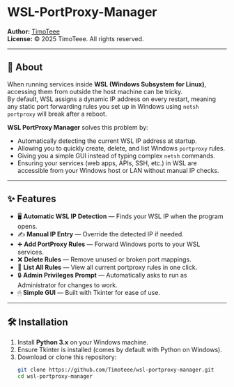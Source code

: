 # WSL-PortProxy-Manager

**Author:** [TimoTeee](https://github.com/Timoteee)  
**License:** © 2025 TimoTeee. All rights reserved.

---

## 📌 About

When running services inside **WSL (Windows Subsystem for Linux)**, accessing them from outside the host machine can be tricky.  
By default, WSL assigns a dynamic IP address on every restart, meaning any static port forwarding rules you set up in Windows using `netsh portproxy` will break after a reboot.

**WSL PortProxy Manager** solves this problem by:
- Automatically detecting the current WSL IP address at startup.
- Allowing you to quickly create, delete, and list Windows `portproxy` rules.
- Giving you a simple GUI instead of typing complex `netsh` commands.
- Ensuring your services (web apps, APIs, SSH, etc.) in WSL are accessible from your Windows host or LAN without manual IP checks.

---

## ✨ Features

- 🖥 **Automatic WSL IP Detection** — Finds your WSL IP when the program opens.
- ✍ **Manual IP Entry** — Override the detected IP if needed.
- ➕ **Add PortProxy Rules** — Forward Windows ports to your WSL services.
- ❌ **Delete Rules** — Remove unused or broken port mappings.
- 📜 **List All Rules** — View all current portproxy rules in one click.
- 🔒 **Admin Privileges Prompt** — Automatically asks to run as Administrator for changes to work.
- 🖱 **Simple GUI** — Built with Tkinter for ease of use.

---

## 🛠 Installation

1. Install **Python 3.x** on your Windows machine.
2. Ensure Tkinter is installed (comes by default with Python on Windows).
3. Download or clone this repository:
   ```bash
   git clone https://github.com/Timoteee/wsl-portproxy-manager.git
   cd wsl-portproxy-manager
